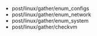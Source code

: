 - post/linux/gather/enum_configs
- post/linux/gather/enum_network
- post/linux/gather/enum_system
- post/linux/gather/checkvm



